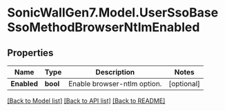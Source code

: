 # SonicWallGen7.Model.UserSsoBaseSsoMethodBrowserNtlmEnabled

## Properties

Name | Type | Description | Notes
------------ | ------------- | ------------- | -------------
**Enabled** | **bool** | Enable browser-ntlm option. | [optional] 

[[Back to Model list]](../README.md#documentation-for-models) [[Back to API list]](../README.md#documentation-for-api-endpoints) [[Back to README]](../README.md)

